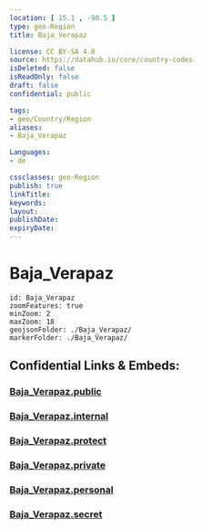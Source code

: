 ```yaml
---
location: [ 15.1 , -90.5 ] 
type: geo-Region
title: Baja_Verapaz

license: CC BY-SA 4.0
source: https://datahub.io/core/country-codes
isDeleted: false
isReadOnly: false
draft: false
confidential: public

tags:
- geo/Country/Region
aliases:
- Baja_Verapaz

Languages:
- de

cssclasses: geo-Region
publish: true
linkTitle: 
keywords: 
layout: 
publishDate: 
expiryDate: 
---
```


# Baja_Verapaz

```leaflet
id: Baja_Verapaz
zoomFeatures: true 
minZoom: 2 
maxZoom: 18
geojsonFolder: ./Baja_Verapaz/
markerFolder: ./Baja_Verapaz/
```


## Confidential Links & Embeds: 

### [Baja_Verapaz.public](/_public/\Earth\Continent\America~Central\Guatemala\Departments~GuatemalaBaja_Verapaz.public.md) 

### [Baja_Verapaz.internal](/_internal/\Earth\Continent\America~Central\Guatemala\Departments~GuatemalaBaja_Verapaz.internal.md) 

### [Baja_Verapaz.protect](/_protect/\Earth\Continent\America~Central\Guatemala\Departments~GuatemalaBaja_Verapaz.protect.md) 

### [Baja_Verapaz.private](/_private/\Earth\Continent\America~Central\Guatemala\Departments~GuatemalaBaja_Verapaz.private.md) 

### [Baja_Verapaz.personal](/_personal/\Earth\Continent\America~Central\Guatemala\Departments~GuatemalaBaja_Verapaz.personal.md) 

### [Baja_Verapaz.secret](/_secret/\Earth\Continent\America~Central\Guatemala\Departments~GuatemalaBaja_Verapaz.secret.md)

